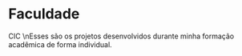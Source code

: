 # Faculdade
CIC
\nEsses são os projetos desenvolvidos durante minha formação acadêmica de forma individual.
